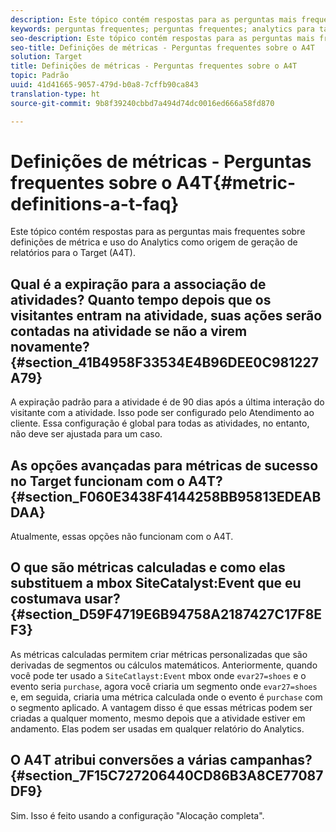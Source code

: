 ```yaml
---
description: Este tópico contém respostas para as perguntas mais frequentes sobre definições de métrica e uso do Analytics como origem de geração de relatórios para o Target (A4T).
keywords: perguntas frequentes; perguntas frequentes; analytics para target; a4T; métrica; definições de métricas
seo-description: Este tópico contém respostas para as perguntas mais frequentes sobre definições de métrica e uso do Analytics como origem de geração de relatórios para o Target (A4T).
seo-title: Definições de métricas - Perguntas frequentes sobre o A4T
solution: Target
title: Definições de métricas - Perguntas frequentes sobre o A4T
topic: Padrão
uuid: 41d41665-9057-479d-b0a8-7cffb90ca843
translation-type: ht
source-git-commit: 9b8f39240cbbd7a494d74dc0016ed666a58fd870

---
```



# Definições de métricas - Perguntas frequentes sobre o A4T{#metric-definitions-a-t-faq}

Este tópico contém respostas para as perguntas mais frequentes sobre definições de métrica e uso do Analytics como origem de geração de relatórios para o Target (A4T).

## Qual é a expiração para a associação de atividades? Quanto tempo depois que os visitantes entram na atividade, suas ações serão contadas na atividade se não a virem novamente? {#section_41B4958F33534E4B96DEE0C981227A79}

A expiração padrão para a atividade é de 90 dias após a última interação do visitante com a atividade. Isso pode ser configurado pelo Atendimento ao cliente. Essa configuração é global para todas as atividades, no entanto, não deve ser ajustada para um caso.

## As opções avançadas para métricas de sucesso no Target funcionam com o A4T? {#section_F060E3438F4144258BB95813EDEABDAA}

Atualmente, essas opções não funcionam com o A4T.

## O que são métricas calculadas e como elas substituem a mbox SiteCatalyst:Event que eu costumava usar? {#section_D59F4719E6B94758A2187427C17F8EF3}

As métricas calculadas permitem criar métricas personalizadas que são derivadas de segmentos ou cálculos matemáticos. Anteriormente, quando você pode ter usado a `SiteCatlayst:Event` mbox onde `evar27=shoes` e o evento seria `purchase`, agora você criaria um segmento onde `evar27=shoes` e, em seguida, criaria uma métrica calculada onde o evento é `purchase` com o segmento aplicado. A vantagem disso é que essas métricas podem ser criadas a qualquer momento, mesmo depois que a atividade estiver em andamento. Elas podem ser usadas em qualquer relatório do Analytics.

## O A4T atribui conversões a várias campanhas? {#section_7F15C727206440CD86B3A8CE77087DF9}

Sim. Isso é feito usando a configuração &quot;Alocação completa&quot;.
